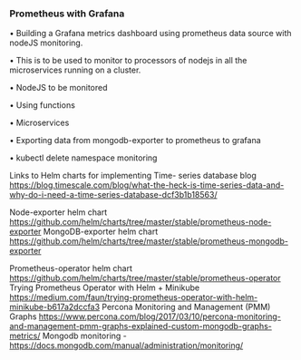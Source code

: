 ### Prometheus with Grafana
•  Building a Grafana metrics dashboard using prometheus data source with nodeJS monitoring.

•  This is to be used to monitor to processors of nodejs in all the microservices running on a cluster.

•  NodeJS to be monitored

•  Using functions

•  Microservices 

•  Exporting data from mongodb-exporter to prometheus to grafana

• kubectl delete namespace monitoring

Links to Helm charts for implementing 
Time- series database blog https://blog.timescale.com/blog/what-the-heck-is-time-series-data-and-why-do-i-need-a-time-series-database-dcf3b1b18563/

Node-exporter helm chart
https://github.com/helm/charts/tree/master/stable/prometheus-node-exporter
MongoDB-exporter helm chart
https://github.com/helm/charts/tree/master/stable/prometheus-mongodb-exporter

Prometheus-operator helm chart
https://github.com/helm/charts/tree/master/stable/prometheus-operator
Trying Prometheus Operator with Helm + Minikube
https://medium.com/faun/trying-prometheus-operator-with-helm-minikube-b617a2dccfa3
Percona Monitoring and Management (PMM) Graphs
https://www.percona.com/blog/2017/03/10/percona-monitoring-and-management-pmm-graphs-explained-custom-mongodb-graphs-metrics/
Mongodb monitoring - https://docs.mongodb.com/manual/administration/monitoring/
